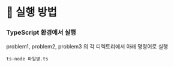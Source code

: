 # 🚀 실행 방법

### TypeScript 환경에서 실행

problem1, problem2, problem3 의 각 디렉토리에서 아래 명령어로 실행

```
ts-node 파일명.ts
```
